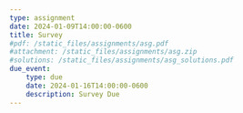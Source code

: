 ```yaml
---
type: assignment
date: 2024-01-09T14:00:00-0600
title: Survey
#pdf: /static_files/assignments/asg.pdf
#attachment: /static_files/assignments/asg.zip
#solutions: /static_files/assignments/asg_solutions.pdf
due_event: 
    type: due
    date: 2024-01-16T14:00:00-0600
    description: Survey Due
---
```

<!-- This is a sample assignment. -->
